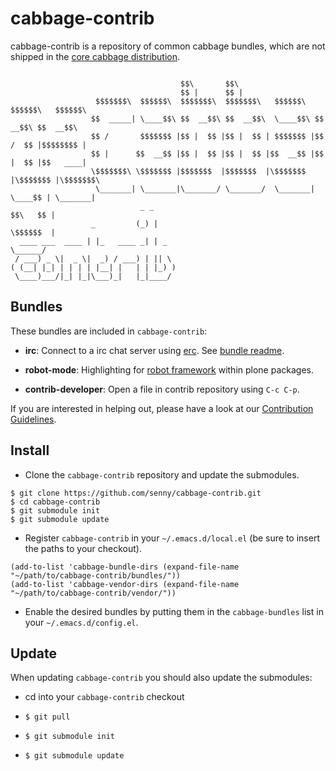 cabbage-contrib
===============

cabbage-contrib is a repository of common cabbage bundles, which are
not shipped in the [core cabbage distribution](https://github.com/senny/cabbage).

```shell

                                      $$\       $$\
                                      $$ |      $$ |
                   $$$$$$$\  $$$$$$\  $$$$$$$\  $$$$$$$\   $$$$$$\   $$$$$$\   $$$$$$\
                  $$  _____| \____$$\ $$  __$$\ $$  __$$\  \____$$\ $$  __$$\ $$  __$$\
                  $$ /       $$$$$$$ |$$ |  $$ |$$ |  $$ | $$$$$$$ |$$ /  $$ |$$$$$$$$ |
                  $$ |      $$  __$$ |$$ |  $$ |$$ |  $$ |$$  __$$ |$$ |  $$ |$$   ____|
                  \$$$$$$$\ \$$$$$$$ |$$$$$$$  |$$$$$$$  |\$$$$$$$ |\$$$$$$$ |\$$$$$$$\
                   \_______| \_______|\_______/ \_______/  \_______| \____$$ | \_______|
                             _ _                                    $$\   $$ |
                  _         (_) |                                   \$$$$$$  |
  ____ ___  ____ | |_   ____ _| | _                                  \______/
 / ___) _ \|  _ \|  _) / ___) | || \
( (__| |_| | | | | |__| |   | | |_) )
 \____)___/|_| |_|\___)_|   |_|____/

```


Bundles
-------

These bundles are included in `cabbage-contrib`:

- **irc**: Connect to a irc chat server
  using [erc](http://www.emacswiki.org/emacs/ERC).
  See [bundle readme](https://github.com/senny/cabbage-contrib/blob/master/bundles/irc/readme.md).

- **robot-mode**: Highlighting for
  [robot framework](http://code.google.com/p/robotframework/) within
  plone packages.

- **contrib-developer**: Open a file in contrib repository
  using `C-c C-p`.

If you are interested in helping out, please have a look at our [Contribution Guidelines](https://github.com/senny/cabbage-contrib/blob/master/CONTRIBUTING.md).



Install
-------

- Clone the `cabbage-contrib` repository and update the submodules.

```shell
$ git clone https://github.com/senny/cabbage-contrib.git
$ cd cabbage-contrib
$ git submodule init
$ git submodule update
```

- Register `cabbage-contrib` in your `~/.emacs.d/local.el` (be sure to
  insert the paths to your checkout).

```shell
(add-to-list 'cabbage-bundle-dirs (expand-file-name "~/path/to/cabbage-contrib/bundles/"))
(add-to-list 'cabbage-vendor-dirs (expand-file-name "~/path/to/cabbage-contrib/vendor/"))
```

- Enable the desired bundles by putting them in the `cabbage-bundles`
  list in your `~/.emacs.d/config.el`.



Update
------

When updating `cabbage-contrib` you should also update the submodules:

- cd into your `cabbage-contrib` checkout

- ``$ git pull``

- ``$ git submodule init``

- ``$ git submodule update``
